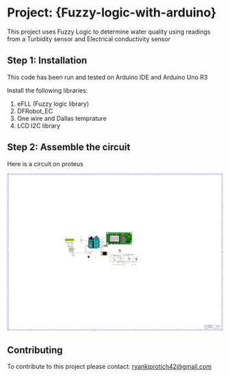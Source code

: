 
# Project: {Fuzzy-logic-with-arduino}
This project uses Fuzzy Logic to determine water quality using readings from a Turbidity sensor and Electrical conductivity sensor
## Step 1: Installation
This code has been run and tested on  Arduino IDE and Arduino Uno R3

Install the following libraries:

1. eFLL (Fuzzy logic library)
2. DFRobot_EC
3. One wire and Dallas temprature
4. LCD I2C library

## Step 2: Assemble the circuit
Here is a circuit on proteus

![SVG image](./circuit.SVG)





## Contributing
To contribute to this project please contact: ryankiprotich42@gmail.com


